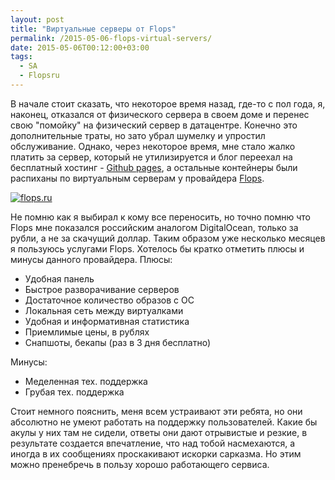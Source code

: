 ```yaml
---
layout: post
title: "Виртуальные серверы от Flops"
permalink: /2015-05-06-flops-virtual-servers/
date: 2015-05-06T00:12:00+03:00
tags:
  - SA
  - Flopsru
---
```


В начале стоит сказать, что некоторое время назад, где-то с пол года, я, наконец, отказался от физического сервера в своем доме и перенес свою "помойку" на физический сервер в датацентре.
Конечно это дополнительные траты, но зато убрал шумелку и упростил обслуживание. Однако, через некоторое время, мне стало жалко платить за сервер, который не утилизируется и блог переехал на бесплатный хостинг - <a href="https://pages.github.com/" target="_blank">Github pages</a>, а остальные контейнеры были распиханы по виртуальным серверам у провайдера <a href="https://flops.ru/?refid=13509" target="_blank">Flops</a>.

<a href="https://goo.gl/eOu0fS" target="_blank">
<img src="https://farm1.staticflickr.com/747/21467213069_a54bf9d84e_o.png" alt="flops.ru"/>
</a>

Не помню как я выбирал к кому все переносить, но точно помню что Flops мне показался российским аналогом DigitalOcean, только за рубли, а не за скачущий доллар.
Таким образом уже несколько месяцев я пользуюсь услугами Flops. Хотелось бы кратко отметить плюсы и минусы данного провайдера.
Плюсы:

*  Удобная панель
* Быстрое разворачивание серверов
* Достаточное количество образов с ОС
* Локальная сеть между виртуалками
* Удобная и информативная статистика
* Приемлимые цены, в рублях
* Снапшоты, бекапы (раз в 3 дня бесплатно)

Минусы:

* Меделенная тех. поддержка
* Грубая тех. поддержка

Стоит немного пояснить, меня всем устраивают эти ребята, но они абсолютно не умеют работать на поддержку пользователей. Какие бы акулы у них там не сидели, ответы они дают отрывистые и резкие, в результате создается впечатление, что над тобой насмехаются, а иногда в их сообщениях проскакивают искорки сарказма. Но этим можно пренебречь в пользу хорошо работающего сервиса.


